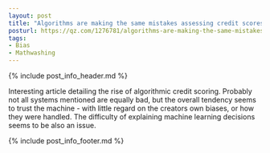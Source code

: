 ```yaml
---
layout: post
title: "Algorithms are making the same mistakes assessing credit scores that humans did a century ago"
posturl: https://qz.com/1276781/algorithms-are-making-the-same-mistakes-assessing-credit-scores-that-humans-did-a-century-ago/
tags:
- Bias
- Mathwashing
---
```


{% include post_info_header.md %}

Interesting article detailing the rise of algorithmic credit scoring. Probably not all systems mentioned are equally bad, but the overall tendency seems to trust the machine - with little regard on the creators own biases, or how they were handled. The difficulty of explaining machine learning decisions seems to be also an issue.

<!--more-->
{% include post_info_footer.md %}
